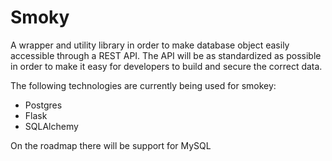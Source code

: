 Smoky
=====

A wrapper and utility library in order to make database object easily 
accessible through a REST API. The API will be as standardized as possible in 
order to make it easy for developers to build and secure the correct data.

The following technologies are currently being used for smokey: 

* Postgres
* Flask
* SQLAlchemy

On the roadmap there will be support for MySQL
